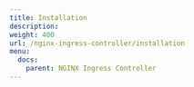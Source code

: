 ```yaml
---
title: Installation
description:
weight: 400
url: /nginx-ingress-controller/installation
menu:
  docs:
    parent: NGINX Ingress Controller
---
```

